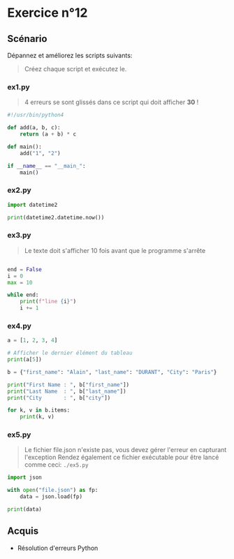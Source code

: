 # Exercice n°12

## Scénario

Dépannez et améliorez les scripts suivants:

> Créez chaque script et exécutez le.

### ex1.py

> 4 erreurs se sont glissés dans ce script qui doit afficher **30** !

```python
#!/usr/bin/python4

def add(a, b, c):
    return (a + b) * c

def main():
    add("1", "2")

if __name__ == "__main_":
    main()
```

### ex2.py

```python
import datetime2

print(datetime2.datetime.now())
```

### ex3.py

> Le texte doit s'afficher 10 fois avant que le programme s'arrête

```python

end = False
i = 0
max = 10

while end:
    print(f"line {i}")
    i += 1
```

### ex4.py

```python
a = [1, 2, 3, 4]

# Afficher le dernier élément du tableau
print(a[5])

b = {"first_name": "Alain", "last_name": "DURANT", "City": "Paris"}

print("First Name : ", b["first_name"])
print("Last Name  : ", b["last_name"])
print("City       : ", b["city"])

for k, v in b.items:
    print(k, v)

```

### ex5.py

> Le fichier file.json n'existe pas, vous devez gérer l'erreur en capturant l'exception
> Rendez également ce fichier exécutable pour être lancé comme ceci: `./ex5.py`

```python
import json

with open("file.json") as fp:
    data = json.load(fp)

print(data)
```


## Acquis

- Résolution d'erreurs Python

